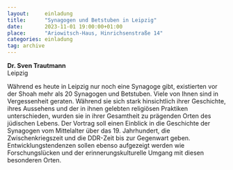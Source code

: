 ```yaml
---
layout:     einladung
title:      "Synagogen und Betstuben in Leipzig"
date:       2023-11-01 19:00:00+01:00
place:      "Ariowitsch-Haus, Hinrichsenstraße 14"
categories: einladung
tag: archive
---
```


**Dr. Sven Trautmann**
<br>
Leipzig

Während es heute in Leipzig nur noch eine Synagoge gibt, existierten vor der Shoah mehr als 20 Synagogen und Betstuben. Viele von Ihnen sind in Vergessenheit geraten. Während sie sich stark hinsichtlich ihrer Geschichte, ihres Aussehens und der in ihnen gelebten religiösen Praktiken unterschieden, wurden sie in ihrer Gesamtheit zu prägenden Orten des jüdischen Lebens. Der Vortrag soll einen Einblick in die Geschichte der Synagogen vom Mittelalter über das 19. Jahrhundert, die Zwischenkriegszeit und die DDR-Zeit bis zur Gegenwart geben. Entwicklungstendenzen sollen ebenso aufgezeigt werden wie Forschungslücken und der erinnerungskulturelle Umgang mit diesen besonderen Orten.
